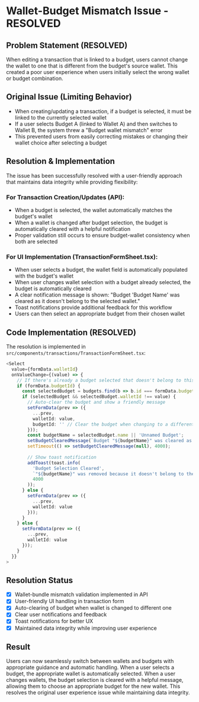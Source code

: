 # Wallet-Budget Mismatch Issue - RESOLVED

## Problem Statement (RESOLVED)
When editing a transaction that is linked to a budget, users cannot change the wallet to one that is different from the budget's source wallet. This created a poor user experience when users initially select the wrong wallet or budget combination.

## Original Issue (Limiting Behavior)
- When creating/updating a transaction, if a budget is selected, it must be linked to the currently selected wallet
- If a user selects Budget A (linked to Wallet A) and then switches to Wallet B, the system threw a "Budget wallet mismatch" error
- This prevented users from easily correcting mistakes or changing their wallet choice after selecting a budget

## Resolution & Implementation

The issue has been successfully resolved with a user-friendly approach that maintains data integrity while providing flexibility:

### For Transaction Creation/Updates (API):
- When a budget is selected, the wallet automatically matches the budget's wallet
- When a wallet is changed after budget selection, the budget is automatically cleared with a helpful notification
- Proper validation still occurs to ensure budget-wallet consistency when both are selected

### For UI Implementation (TransactionFormSheet.tsx):
- When user selects a budget, the wallet field is automatically populated with the budget's wallet
- When user changes wallet selection with a budget already selected, the budget is automatically cleared
- A clear notification message is shown: "Budget 'Budget Name' was cleared as it doesn't belong to the selected wallet."
- Toast notifications provide additional feedback for this workflow
- Users can then select an appropriate budget from their chosen wallet

## Code Implementation (RESOLVED)

The resolution is implemented in `src/components/transactions/TransactionFormSheet.tsx`:

```typescript
<Select 
  value={formData.walletId} 
  onValueChange={(value) => {
    // If there's already a budget selected that doesn't belong to this wallet, auto-clear it
    if (formData.budgetId) {
      const selectedBudget = budgets.find(b => b.id === formData.budgetId);
      if (selectedBudget && selectedBudget.walletId !== value) {
        // Auto-clear the budget and show a friendly message
        setFormData(prev => ({
          ...prev,
          walletId: value,
          budgetId: '' // Clear the budget when changing to a different wallet
        }));
        const budgetName = selectedBudget.name || 'Unnamed Budget';
        setBudgetClearedMessage(`Budget "${budgetName}" was cleared as it doesn't belong to the selected wallet.`);
        setTimeout(() => setBudgetClearedMessage(null), 4000);
        
        // Show toast notification
        addToast(toast.info(
          'Budget Selection Cleared',
          `"${budgetName}" was removed because it doesn't belong to the selected wallet.`,
          4000
        ));
      } else {
        setFormData(prev => ({
          ...prev,
          walletId: value
        }));
      }
    } else {
      setFormData(prev => ({
        ...prev,
        walletId: value
      }));
    }
  }}
>
```

## Resolution Status
- [x] Wallet-bundle mismatch validation implemented in API
- [x] User-friendly UI handling in transaction form
- [x] Auto-clearing of budget when wallet is changed to different one
- [x] Clear user notifications and feedback
- [x] Toast notifications for better UX
- [x] Maintained data integrity while improving user experience

## Result
Users can now seamlessly switch between wallets and budgets with appropriate guidance and automatic handling. When a user selects a budget, the appropriate wallet is automatically selected. When a user changes wallets, the budget selection is cleared with a helpful message, allowing them to choose an appropriate budget for the new wallet. This resolves the original user experience issue while maintaining data integrity.